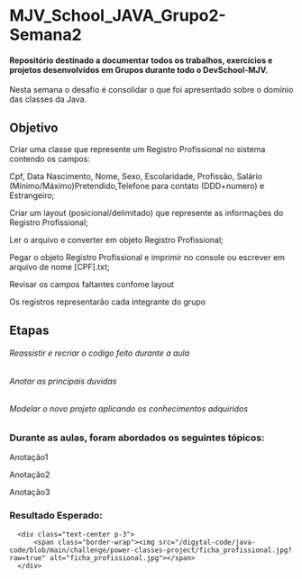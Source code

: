 # MJV_School_JAVA_Grupo2-Semana2
<h4>Repositório destinado a documentar todos os trabalhos, exercícios e projetos desenvolvidos em Grupos durante todo o DevSchool-MJV.</h4>
<p> Nesta semana o desafio é consolidar o que foi apresentado sobre o domínio das classes da Java.</p>

<h2>Objetivo</h2>
<p>Criar uma classe que represente um Registro Profissional no sistema contendo os campos:</p>
<p>Cpf, Data Nascimento, Nome, Sexo, Escolaridade, Profissão, Salário (Mínimo/Máximo)Pretendido,Telefone para contato (DDD+numero) e Estrangeiro;</p>
<p>Criar um layout (posicional/delimitado) que represente as informações do Registro Profissional;</p>
<p>Ler o arquivo e converter em objeto Registro Profissional;</p>
<p>Pegar o objeto Registro Profissional e imprimir no console ou escrever em arquivo de nome [CPF].txt;</p>
<p>Revisar os campos faltantes confome layout</p>
<p>Os registros representarão cada integrante do grupo</p>

<h2>Etapas</h2>
<h6>Reassistir e recriar o codigo feito durante a aula</h6>
<h6>Anotar as principais duvidas</h6>
<h6>Modelar o novo projeto aplicando os conhecimentos adquiridos</h6>


<h3>Durante as aulas, foram abordados os seguintes tópicos:</h3>
<p>Anotação1</p>
<p>Anotação2</p>
<p>Anotação3</p>


<h3>Resultado Esperado:</h3>

<div itemprop="text" class="Box-body p-0 blob-wrapper data type-text  gist-border-0">

      <div class="text-center p-3">
          <span class="border-wrap"><img src="/digytal-code/java-code/blob/main/challenge/power-classes-project/ficha_profissional.jpg?raw=true" alt="ficha_profissional.jpg"></span>
      </div>
  </div>
